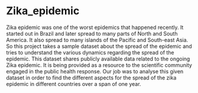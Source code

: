 # Zika_epidemic
Zika epidemic was one of the worst epidemics that happened recently. It started out in Brazil and later spread to many parts of North and South America. It also spread to many islands of the Pacific and South-east Asia.  So this project takes a sample dataset about the spread of the epidemic and tries to understand the various dynamics regarding the spread of the epidemic.
This dataset shares publicly available data related to the ongoing Zika epidemic. It is being provided as a resource to the scientific community engaged in the public health response. 
Our job was to analyse this given dataset in order to find the different aspects for the spread of the zika epidemic in different countries over a span of one year.
